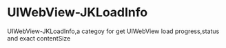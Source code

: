 # UIWebView-JKLoadInfo
UIWebView-JKLoadInfo,a categoy for get UIWebView load progress,status and exact contentSize
